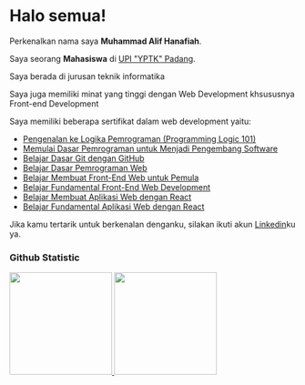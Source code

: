 # Halo semua! 

Perkenalkan nama saya **Muhammad Alif Hanafiah**.

Saya seorang **Mahasiswa** di [UPI "YPTK" Padang](https://upiyptk.ac.id/).

Saya berada di jurusan teknik informatika

Saya juga memiliki minat yang tinggi dengan Web Development khsususnya Front-end Development

Saya memiliki beberapa sertifikat dalam web development yaitu:
 - [Pengenalan ke Logika Pemrograman (Programming Logic 101)](https://www.dicoding.com/certificates/6RPNDO9W4Z2M)
 - [Memulai Dasar Pemrograman untuk Menjadi Pengembang Software](https://www.dicoding.com/certificates/ERZRM739OPYV)
 - [Belajar Dasar Git dengan GitHub](https://www.dicoding.com/certificates/72ZDOD726XYW)
 - [Belajar Dasar Pemrograman Web](https://www.dicoding.com/certificates/1OP863YDLXQK)
 - [Belajar Membuat Front-End Web untuk Pemula](https://www.dicoding.com/certificates/81P2GRJEOPOY)
 - [Belajar Fundamental Front-End Web Development](https://www.dicoding.com/certificates/72ZDOGG8JXYW)
 - [Belajar Membuat Aplikasi Web dengan React](https://www.dicoding.com/certificates/MEPJE48J4X3V)
 - [Belajar Fundamental Aplikasi Web dengan React](https://www.dicoding.com/certificates/EYX491N06PDL)


Jika kamu tertarik untuk berkenalan denganku, silakan ikuti akun [Linkedin](https://www.linkedin.com/in/alifhanafiah/)ku ya.

### Github Statistic
<p align="left">
<a href="https://github.com/alifhanafiah">
  <img height="180em" src="https://github-readme-stats-eight-theta.vercel.app/api?username=alifhanafiah&show_icons=true&theme=algolia&include_all_commits=true&count_private=true"/>
  <img height="180em" src="https://github-readme-stats-eight-theta.vercel.app/api/top-langs/?username=alifhanafiah&layout=compact&langs_count=8&theme=algolia"/>
</a>
</p>
